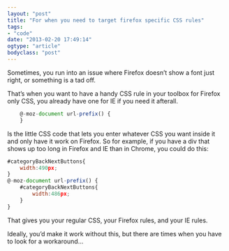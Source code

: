```yaml
---
layout: "post"
title: "For when you need to target firefox specific CSS rules"
tags: 
- "code"
date: "2013-02-20 17:49:14"
ogtype: "article"
bodyclass: "post"
---
```


Sometimes, you run into an issue where Firefox doesn’t show a font just right, or something is a tad off.

That’s when you want to have a handy CSS rule in your toolbox for Firefox only CSS, you already have one for IE if you need it afterall.

```javascript
	@-moz-document url-prefix() {
	}
```

Is the little CSS code that lets you enter whatever CSS you want inside it and only have it work on Firefox. So for example, if you have a div that shows up too long in Firefox and IE than in Chrome, you could do this:

```javascript
#categoryBackNextButtons{
	width:490px;
}
@-moz-document url-prefix() {
	#categoryBackNextButtons{
		width:486px;
	}
}
```

That gives you your regular CSS, your Firefox rules, and your IE rules.

Ideally, you’d make it work without this, but there are times when you have to look for a workaround…